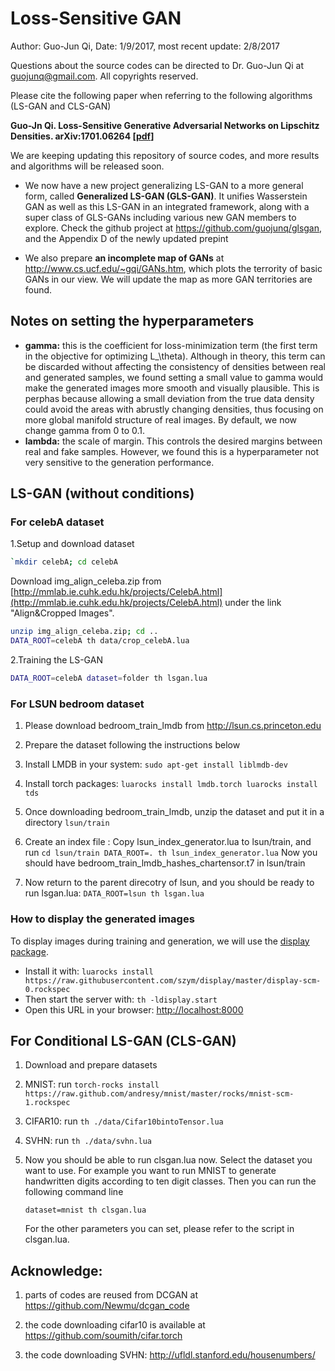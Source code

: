 # Loss-Sensitive GAN

Author: Guo-Jun Qi, Date: 1/9/2017, most recent update: 2/8/2017

Questions about the source codes can be directed to Dr. Guo-Jun Qi at guojunq@gmail.com.  All copyrights reserved.

Please cite the following paper when referring to the following algorithms (LS-GAN and CLS-GAN)

**Guo-Jn Qi. Loss-Sensitive Generative Adversarial Networks on Lipschitz Densities. arXiv:1701.06264 [[pdf](https://arxiv.org/abs/1701.06264)]**
  
We are keeping updating this repository of source codes, and more results and algorithms will be released soon.

- We now have a new project generalizing LS-GAN to a more general form, called **Generalized LS-GAN (GLS-GAN)**. It unifies Wasserstein GAN as well as this LS-GAN in an integrated framework, along with a super class of GLS-GANs including various new GAN members to explore. Check the github project at https://github.com/guojunq/glsgan, and the Appendix D of the newly updated prepint 

- We also prepare **an incomplete map of GANs** at http://www.cs.ucf.edu/~gqi/GANs.htm, which plots the terrority of basic GANs in our view. We will update the map as more GAN territories are found.

## Notes on setting the hyperparameters
- **gamma:** this is the coefficient for loss-minimization term (the first term in the objective for optimizing L_\theta). Although in theory, this term can be discarded without affecting the consistency of densities between real and generated samples, we found setting a small value to gamma would  make the generated images more smooth and visually plausible.  This is perphas because allowing a small deviation from the true data density could avoid the areas with abrustly changing densities, thus focusing on more global manifold structure of real images. By default, we now change gamma from 0 to 0.1.
- **lambda:** the scale of margin. This controls the desired margins between real and fake samples.  However, we found this is a hyperparameter not very sensitive to the generation performance.


## LS-GAN (without conditions)

### For celebA dataset
1.Setup and download dataset 

```bash
`mkdir celebA; cd celebA
```

Download img_align_celeba.zip from [http://mmlab.ie.cuhk.edu.hk/projects/CelebA.html](http://mmlab.ie.cuhk.edu.hk/projects/CelebA.html) under the link "Align&Cropped Images".

```bash
unzip img_align_celeba.zip; cd ..
DATA_ROOT=celebA th data/crop_celebA.lua
```

2.Training the LS-GAN

```bash
DATA_ROOT=celebA dataset=folder th lsgan.lua
```

### For LSUN bedroom dataset 

1. Please download bedroom_train_lmdb from http://lsun.cs.princeton.edu

2. Prepare the dataset following the instructions below 

  1. Install LMDB in your system: 
   	`sudo apt-get install liblmdb-dev`
	
  2. Install torch packages:
   	```
	luarocks install lmdb.torch
	luarocks install tds
	```
	
  3. Once downloading bedroom_train_lmdb, unzip the dataset and put it in a directory `lsun/train`
   
  4. Create an index file :
	Copy lsun_index_generator.lua to lsun/train, and run
	```
	cd lsun/train
	DATA_ROOT=. th lsun_index_generator.lua
	```
	Now you should have bedroom_train_lmdb_hashes_chartensor.t7 in lsun/train
	
   5. Now return to the parent direcotry of lsun, and you should be ready to run lsgan.lua:
   	```
	DATA_ROOT=lsun th lsgan.lua
	```
	
### How to display the generated images
  
To display images during training and generation, we will use the [display package](https://github.com/szym/display).

- Install it with: `luarocks install https://raw.githubusercontent.com/szym/display/master/display-scm-0.rockspec`
- Then start the server with: `th -ldisplay.start`
- Open this URL in your browser: [http://localhost:8000](http://localhost:8000)

## For Conditional LS-GAN (CLS-GAN)

1. Download and prepare datasets

  1.  MNIST:
         run `torch-rocks install https://raw.github.com/andresy/mnist/master/rocks/mnist-scm-1.rockspec`
  2. CIFAR10:
	 run `th ./data/Cifar10bintoTensor.lua`
  3. SVHN:
	 run `th ./data/svhn.lua`

2. Now you should be able to run clsgan.lua now. Select the dataset you want to use.  For example you want to run MNIST to generate handwritten digits according to ten digit classes. Then you can run the following command line

	```
	dataset=mnist th clsgan.lua
	```

   For the other parameters you can set, please refer to the script in clsgan.lua.



## Acknowledge: 

1. parts of codes are reused from DCGAN at https://github.com/Newmu/dcgan_code

2. the code downloading cifar10 is available at https://github.com/soumith/cifar.torch

3. the code downloading SVHN: http://ufldl.stanford.edu/housenumbers/ 




